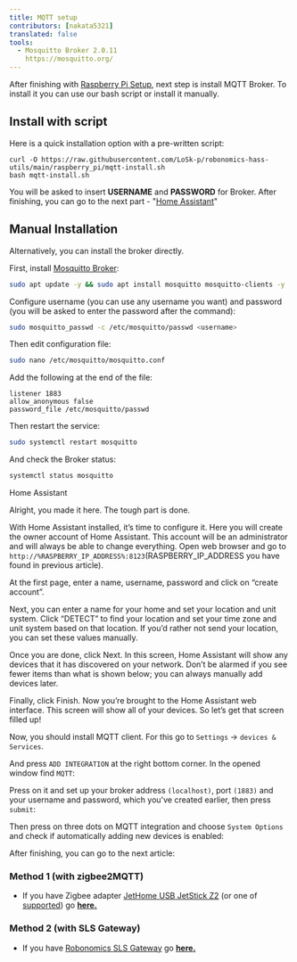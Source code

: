```yaml
---
title: MQTT setup
contributors: [nakata5321]
translated: false
tools:
  - Mosquitto Broker 2.0.11
    https://mosquitto.org/
---
```


After finishing with [Raspberry Pi Setup](/docs/raspberry-setup/), next step is install MQTT Broker. To install it you can use our bash script or install it manually.

## Install with script

Here is a quick installation option with a pre-written script:

```shell
curl -O https://raw.githubusercontent.com/LoSk-p/robonomics-hass-utils/main/raspberry_pi/mqtt-install.sh
bash mqtt-install.sh
```

You will be asked to insert **USERNAME** and **PASSWORD** for Broker.
After finishing, you can go to the next part - "[Home Assistant](#home-assistant)"

## Manual Installation

Alternatively, you can install the broker directly.

First, install [Mosquitto Broker](https://mosquitto.org/):

```bash
sudo apt update -y && sudo apt install mosquitto mosquitto-clients -y
```

Configure username (you can use any username you want) and password (you will be asked to enter the password after the command):

```bash
sudo mosquitto_passwd -c /etc/mosquitto/passwd <username>
```

Then edit configuration file:

```bash
sudo nano /etc/mosquitto/mosquitto.conf
```

Add the following at the end of the file:

```
listener 1883
allow_anonymous false
password_file /etc/mosquitto/passwd
```

Then restart the service:

```bash
sudo systemctl restart mosquitto
```

And check the Broker status:

```bash
systemctl status mosquitto
```

<robo-wiki-picture src="home-assistant/mosquitto.jpg" alt="Broker status" />


<robo-wiki-title :type="2" anchor="home-assistant"> 
  Home Assistant
</robo-wiki-title>

Alright, you made it here. The tough part is done.

With Home Assistant installed, it’s time to configure it. Here you will create the owner account of Home Assistant. 
This account will be an administrator and will always be able to change everything. Open web browser and go to `http://%RASPBERRY_IP_ADDRESS%:8123`(RASPBERRY_IP_ADDRESS you have found in previous article).

At the first page, enter a name, username, password and click on “create account”.

<robo-wiki-picture src="home-assistant/username.jpg" alt="create user" />

Next, you can enter a name for your home and set your location and unit system. Click “DETECT” to find your location and set your time zone and unit system based on that location.
If you’d rather not send your location, you can set these values manually.

<robo-wiki-picture src="home-assistant/location.jpg" alt="set location" />

Once you are done, click Next. In this screen, Home Assistant will show any devices that it has discovered on your network.
Don’t be alarmed if you see fewer items than what is shown below; you can always manually add devices later.

<robo-wiki-picture src="home-assistant/add-devices.jpg" alt="additional devices" />

Finally, click Finish. Now you’re brought to the Home Assistant web interface.
This screen will show all of your devices. So let’s get that screen filled up!

Now, you should install MQTT client. For this go to `Settings` -> `devices & Services`.

<robo-wiki-picture src="home-assistant/settings.jpg" alt="settings screen" />

And press `ADD INTEGRATION` at the right bottom corner. In the opened window find `MQTT`:

<robo-wiki-picture src="home-assistant/mqtt.jpg" />

Press on it and set up your broker address `(localhost)`, port `(1883)` 
and your username and password, which you've created earlier, then press `submit`:

<robo-wiki-picture src="home-assistant/mqtt-setup.jpg" />

Then press on three dots on MQTT integration and choose `System Options` and check if automatically adding new devices is enabled:

<robo-wiki-picture src="home-assistant/add-dev.jpg" />


After finishing, you can go to the next article:

### Method 1 (with zigbee2MQTT)
* If you have Zigbee adapter [JetHome USB JetStick Z2](https://jhome.ru/catalog/parts/PCBA/293/) (or one of [supported](https://www.zigbee2mqtt.io/information/supported_adapters.html)) go [**here.**](/docs/zigbee2-mqtt/)

### Method 2 (with SLS Gateway)
* If you have [Robonomics SLS Gateway](https://easyeda.com/ludovich88/robonomics_sls_gateway_v01) go [**here.**](/docs/sls-setup/)

